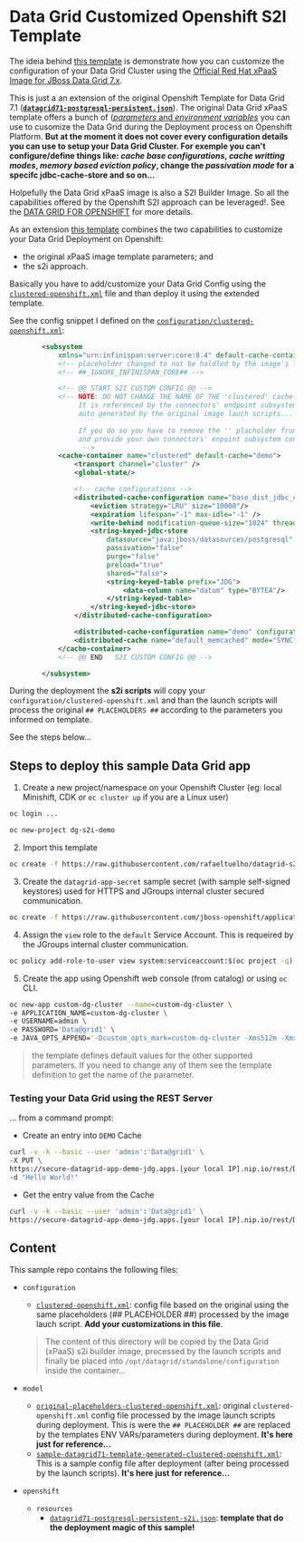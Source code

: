 # Data Grid Customized Openshift S2I Template

The ideia behind [this template](openshift/resources/datagrid71-postgresql-persistent-s2i.json) is demonstrate how you can customize the configuration of your Data Grid Cluster using the [Official Red Hat xPaaS Image for JBoss Data Grid 7.x](https://access.redhat.com/documentation/en-us/red_hat_jboss_data_grid/7.1/html-single/data_grid_for_openshift/).

This is just a an extension of the original Openshift Template for Data Grid 7.1 ([**`datagrid71-postgresql-persistent.json`**](https://github.com/jboss-openshift/application-templates/blob/master/datagrid/datagrid71-postgresql-persistent.json)). The original Data Grid xPaaS template offers a bunch of ([*parameters* and *environment variables*](https://access.redhat.com/documentation/en-us/red_hat_jboss_data_grid/7.1/html-single/data_grid_for_openshift/#jdg-configuration-environment-variables) you can use to cusomize the Data Grid during the Deployment process on Openshift Platform. **But at the moment it does not cover every configuration details you can use to setup your Data Grid Cluster. For exemple you can't configure/define things like: *cache base configurations*, *cache writting modes*, *memory based eviction policy*, change the *passivation mode* for a specifc jdbc-cache-store and so on...**

Holpefully the Data Grid xPaaS image is also a S2I Builder Image. So all the capabilities offered by the Openshift S2I approach can be leveraged!. See the [DATA GRID FOR OPENSHIFT](https://access.redhat.com/documentation/en-us/red_hat_jboss_data_grid/7.1/html-single/data_grid_for_openshift/#using_the_jdg_for_openshift_image_source_to_image_s2i_process) for more details.

As an extension [this template](openshift/resources/datagrid71-postgresql-persistent-s2i.json) combines the two capabilities to customize your Data Grid Deployment on Openshift:
 * the original xPaaS image template parameters; and
 * the s2i approach.

Basically you have to add/customize your Data Grid Config using the [`clustered-openshift.xml`](configuration/clustered-openshift.xml) file and than deploy it using the extended template.


See the config snippet I defined on the [`configuration/clustered-openshift.xml`](configuration/clustered-openshift.xml):
```xml
        <subsystem 
            xmlns="urn:infinispan:server:core:8.4" default-cache-container="clustered">
            <!-- placeholder changed to not be haldled by the image's launch scripts -->
            <!-- ##_IGNORE_INFINISPAN_CORE## -->

            <!-- @@ START S2I CUSTOM CONFIG @@ -->
            <!-- NOTE: DO NOT CHANGE THE NAME OF THE 'clustered' cache-container. 
                 It is referenced by the connectors' endpoint subsystem
                 auto generated by the original image lauch scripts...
                 
                 If you do so you have to remove the '' placholder from this file
                 and provide your own connectors' enpoint subsystem configuration!
                  -->
            <cache-container name="clustered" default-cache="demo">
                <transport channel="cluster" />
                <global-state/>

                <!-- cache configurations -->
                <distributed-cache-configuration name="base_dist_jdbc_cache_config" mode="SYNC">
                    <eviction strategy="LRU" size="10000"/>
                    <expiration lifespan="-1" max-idle="-1" />
                    <write-behind modification-queue-size="1024" thread-pool-size="1"/>
                    <string-keyed-jdbc-store 
                        datasource="java:jboss/datasources/postgresql" 
                        passivation="false"
                        purge="false" 
                        preload="true" 
                        shared="false">
                        <string-keyed-table prefix="JDG">
                            <data-column name="datum" type="BYTEA"/>
                        </string-keyed-table>
                    </string-keyed-jdbc-store>
                </distributed-cache-configuration>

                <distributed-cache-configuration name="demo" configuration="base_dist_jdbc_cache_config"/>
                <distributed-cache name="default_memcached" mode="SYNC"/>
            </cache-container>            
            <!-- @@ END   S2I CUSTOM CONFIG @@ -->

        </subsystem>
```

During the deployment the **s2i scripts** will copy your `configuration/clustered-openshift.xml` and than the launch scripts will process the original ``## PLACEHOLDERS ##`` according to the parameters you informed on template. 

See the steps below...

## Steps to deploy this sample Data Grid app

1. Create a new project/namespace on your Openshift Cluster (eg: local Minishift, CDK or `oc cluster up` if you are a Linux user)
```bash
oc login ...

oc new-project dg-s2i-demo
```

2. Import this template
```bash
oc create -f https://raw.githubusercontent.com/rafaeltuelho/datagrid-s2i-example/master/openshift/resources/datagrid71-postgresql-persistent-s2i.json
```

3. Create the `datagrid-app-secret` sample secret (with sample self-signed keystores) used for HTTPS and JGroups internal cluster secured communication.
```bash
oc create -f https://raw.githubusercontent.com/jboss-openshift/application-templates/master/secrets/datagrid-app-secret.json
```

4. Assign the `view` role to the `default` Service Account. This is requeired by the JGroups internal cluster communication.
```bash
oc policy add-role-to-user view system:serviceaccount:$(oc project -q):default -n $(oc project -q)
```

5. Create the app using Openshift web console (from catalog) or using `oc` CLI.
```bash
oc new-app custom-dg-cluster --name=custom-dg-cluster \
-e APPLICATION_NAME=custom-dg-cluster \
-e USERNAME=admin \
-e PASSWORD='Data@grid1' \
-e JAVA_OPTS_APPEND='-Dcustom_opts_mark=custom-dg-cluster -Xms512m -Xmx512m' \
```

> the template defines default values for the other supported parameters. If you need to change any of them see the template definition to get the name of the parameter.

### Testing your Data Grid using the REST Server

... from a command prompt:

* Create an entry into `DEMO` Cache
```bash
curl -v -k --basic --user 'admin':'Data@grid1' \
-X PUT \
https://secure-datagrid-app-demo-jdg.apps.[your local IP].nip.io/rest/DEMO/k1 \
-d "Hello World!"
```

* Get the entry value from the Cache
```bash
curl -v -k --basic --user 'admin':'Data@grid1' \
https://secure-datagrid-app-demo-jdg.apps.[your local IP].nip.io/rest/DEMO/k1
```

## Content

This sample repo contains the following files:

* `configuration`
  * [`clustered-openshift.xml`](configuration/clustered-openshift.xml): config file based on the original using the same placeholders (## PLACEHOLDER ##) processed by the image lauch script. **Add your customizations in this file**. 

  > The content of this directory will be copied by the Data Grid (xPaaS) s2i builder image, processed by the launch scripts and finally be placed into `/opt/datagrid/standalone/configuration` inside the container...

* `model`
  * [`original-placeholders-clustered-openshift.xml`](model/original-placeholders-clustered-openshift.xml): original `clustered-openshift.xml` config file processed by the image launch scripts during deployment. This is were the `## PLACEHOLDER ##` are replaced by the templates ENV VARs/parameters during deployment. **It's here just for reference...**
  * [`sample-datagrid71-template-generated-clustered-openshift.xml`](mode/sample-datagrid71-template-generated-clustered-openshift.xml): This is a sample config file after deployment (after being processed by the launch scripts). **It's here just for reference...**

* `openshift`
  * `resources`
    * [`datagrid71-postgresql-persistent-s2i.json`](openshift/resources/datagrid71-postgresql-persistent-s2i.json): **template that do the deployment magic of this sample!**